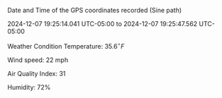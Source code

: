 Date and Time of the GPS coordinates recorded (Sine path)

2024-12-07 19:25:14.041 UTC-05:00 to 2024-12-07 19:25:47.562 UTC-05:00

Weather Condition
Temperature: $\displaystyle{35.6}^{\circ}{F}$

Wind speed: 22 mph

Air Quality Index: 31

Humidity: 72%
